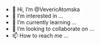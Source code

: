 - 👋 Hi, I’m @VevericAtomska
- 👀 I’m interested in ...
- 🌱 I’m currently learning ...
- 💞️ I’m looking to collaborate on ...
- 📫 How to reach me ...

<!---
VevericAtomska/VevericAtomska is a ✨ special ✨ repository because its `README.md` (this file) appears on your GitHub profile.
You can click the Preview link to take a look at your changes.
--->
